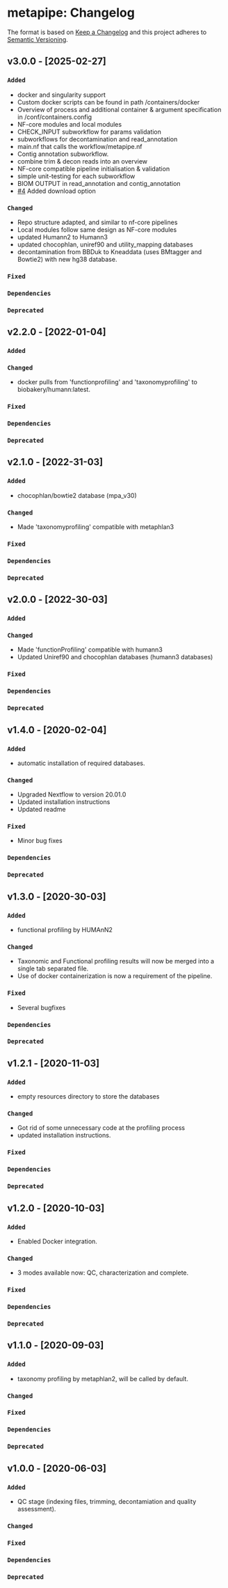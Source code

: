 # metapipe: Changelog

The format is based on [Keep a Changelog](https://keepachangelog.com/en/1.0.0/)
and this project adheres to [Semantic Versioning](https://semver.org/spec/v2.0.0.html).

## v3.0.0 - [2025-02-27]

### `Added`
- docker and singularity support
- Custom docker scripts can be found in path /containers/docker
- Overview of process and additional container & argument specification in /conf/containers.config
- NF-core modules and local modules
- CHECK_INPUT subworkflow for params validation
- subworkflows for decontamination and read_annotation
- main.nf that calls the workflow/metapipe.nf
- Contig annotation subworkflow.
- combine trim & decon reads into an overview
- NF-core compatible pipeline initialisation & validation
- simple unit-testing for each subworkflow
- BIOM OUTPUT in read_annotation and contig_annotation
- [#4](https://gitlab.cmbi.umcn.nl/rtc-bioinformatics/metapipe/-/issues/4) Added download option

### `Changed`
- Repo structure adapted, and similar to nf-core pipelines
- Local modules follow same design as NF-core modules
- updated Humann2 to Humann3
- updated chocophlan, uniref90 and utility_mapping databases
- decontamination from BBDuk to Kneaddata (uses BMtagger and Bowtie2) with new hg38 database.

### `Fixed`

### `Dependencies`

### `Deprecated`

## v2.2.0 - [2022-01-04]

### `Added`

### `Changed`
- docker pulls from 'functionprofiling' and 'taxonomyprofiling' to biobakery/humann:latest.

### `Fixed`

### `Dependencies`

### `Deprecated`

## v2.1.0 - [2022-31-03]

### `Added`
- chocophlan/bowtie2 database (mpa_v30)

### `Changed`
- Made 'taxonomyprofiling' compatible with metaphlan3

### `Fixed`

### `Dependencies`

### `Deprecated`

## v2.0.0 - [2022-30-03]

### `Added`

### `Changed`
- Made 'functionProfiling' compatible with humann3 
- Updated Uniref90 and chocophlan databases (humann3 databases)

### `Fixed`

### `Dependencies`

### `Deprecated`

## v1.4.0 - [2020-02-04]

### `Added`
- automatic installation of required databases.

### `Changed`
- Upgraded Nextflow to version 20.01.0
- Updated installation instructions
- Updated readme

### `Fixed`
- Minor bug fixes

### `Dependencies`

### `Deprecated`

## v1.3.0 - [2020-30-03]

### `Added`
- functional profiling by HUMAnN2

### `Changed`
- Taxonomic and Functional profiling results will now be merged into a single tab separated file.
- Use of docker containerization is now a requirement of the pipeline.

### `Fixed`
- Several bugfixes

### `Dependencies`

### `Deprecated`

## v1.2.1 - [2020-11-03]

### `Added`
- empty resources directory to store the databases

### `Changed`
- Got rid of some unnecessary code at the profiling process
- updated installation instructions.

### `Fixed`

### `Dependencies`

### `Deprecated`

## v1.2.0 - [2020-10-03]

### `Added`
- Enabled Docker integration.

### `Changed`
- 3 modes available now: QC, characterization and complete.

### `Fixed`

### `Dependencies`

### `Deprecated`

## v1.1.0 - [2020-09-03]

### `Added`
- taxonomy profiling by metaphlan2, will be called by default. 

### `Changed`

### `Fixed`

### `Dependencies`

### `Deprecated`

## v1.0.0 - [2020-06-03]

### `Added`
- QC stage (indexing files, trimming, decontamiation and quality assessment). 

### `Changed`

### `Fixed`

### `Dependencies`

### `Deprecated`
